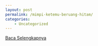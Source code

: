 ```yaml
---
layout: post
permalink: /mimpi-ketemu-beruang-hitam/
categories:
    - Uncategorized
---
```


[Baca Selengkapnya](/07)